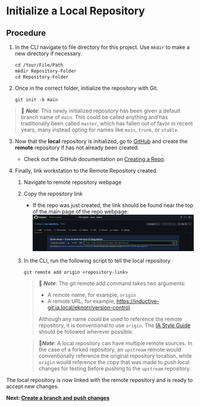 # Initialize a Local Repository
## Procedure
1. In the CLI navigate to file directory for this project. Use `mkdir` to make a new directory if necessary.
    ```shell
    cd /Your/File/Path
    mkdir Repository-Folder
    cd Repository-Folder
    ```
2. Once in the correct folder, initialize the repository with Git.
    ```shell
    git init -b main
    ```
> :memo: **_Note_**: This newly initialized repository has been given a default branch name of `main`. This could be called anything and has traditionally been called `master`, which has fallen out of favor in recent years, many instead opting for names like `main`, `trunk`, or `stable`.

3. Now that the **local** repository is initialized, go to [GitHub](https://github.com) and create the **remote** repository if has not already been created.
   - Check out the GitHub documentation on [Creating a Repo](https://docs.github.com/en/enterprise-server@3.7/get-started/quickstart/create-a-repo).

4. Finally, link workstation to the Remote Repository created. 
   1. Navigate to remote repository webpage
   2. Copy the repository link
       - If the repo was just created, the link should be found near the top of the main page of the repo webpage: ![Repository Link](images/repository_link.png)
   3. In the CLI, run the following script to tell the local repository
        ```shell
        git remote add origin <repository-link>
        ```
      > :memo: **_Note_**: The git remote add command takes two arguments: 
      > - A remote name, for example, `origin`
      > - A remote URL, for example, https://inductive-git.ia.local/eknorr/version-control.
      > 
      > Although any name _could_ be used to reference the remote repository, it is conventional to use  `origin`. The [IA Style Guide](Git%20Style%20Guide.md) should be followed wherever possible.

      > :memo:**_Note_**: A local repository can have multiple remote sources. In the case of a forked repository, an `upstream` remote would conventionally reference the original repository location, while `origin` would reference the copy that was made to push local changes for testing before pushing to the `upstream` repository.

The local repository is now linked with the remote repository and is ready to accept new changes.

**Next: [Create a branch and push changes](Create%20a%20Branch%20and%20Push%20changes.md)**